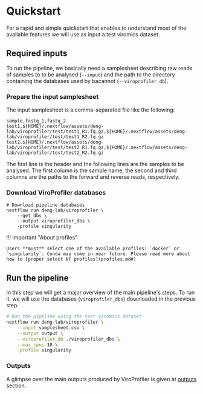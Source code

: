 # Quickstart

For a rapid and simple quickstart that enables to understand most of the available features we will use as input a test viromics dataset.

## Required inputs

To run the pipeline, we basically need a samplesheet describing raw reads of samples to to be analysed (`--input`) and the path to the directory containing the databases used by bacannot (`--viroprofiler_db`).

### Prepare the input samplesheet

The input samplesheet is a comma-separated file like the following:

```csv
sample,fastq_1,fastq_2
test1,${HOME}/.nextflow/assets/deng-lab/viroprofiler/test/test1_R1.fq.gz,${HOME}/.nextflow/assets/deng-lab/viroprofiler/test/test1_R2.fq.gz
test2,${HOME}/.nextflow/assets/deng-lab/viroprofiler/test/test2_R1.fq.gz,${HOME}/.nextflow/assets/deng-lab/viroprofiler/test/test2_R2.fq.gz
```

The first line is the header and the following lines are the samples to be analysed. The first column is the sample name, the second and third columns are the paths to the forward and reverse reads, respectively.

### Download ViroProfiler databases

```{bash .annotate hl_lines="5"}
# Download pipeline databases
nextflow run deng-lab/viroprofiler \
    --get_dbs \
    --output viroprofiler_dbs \
    -profile singularity
```

!!! important "About profiles"
    
    Users **must** select one of the available profiles: `docker` or `singularity`. Conda may come in near future. Please read more about how to [proper select NF profiles](profiles.md#)

## Run the pipeline

In this step we will get a major overview of the main pipeline's steps. To run it, we will use the databases (`viroprofiler_dbs`) downloaded in the previous step.

```bash
# Run the pipeline using the test viromics dataset
nextflow run deng-lab/viroprofiler \
    --input samplesheet.csv \
    --output output \
    --viroprofiler_db ./viroprofiler_dbs \
    --max_cpus 10 \
    -profile singularity
```

### Outputs

A glimpse over the main outputs produced by ViroProfiler is given at [outputs](outputs.md#) section.
